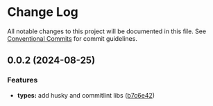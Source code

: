 # Change Log

All notable changes to this project will be documented in this file.
See [Conventional Commits](https://conventionalcommits.org) for commit guidelines.

## 0.0.2 (2024-08-25)


### Features

* **types:** add husky and commitlint libs ([b7c6e42](https://github.com/mike-north/js-ts-monorepos/commit/b7c6e42a6d4e821f3ed6fdf95175e7c8238a8411))
